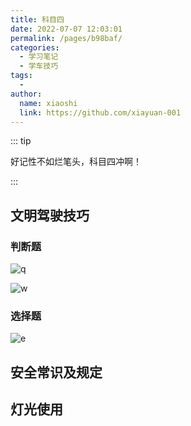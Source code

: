 ```yaml
---
title: 科目四
date: 2022-07-07 12:03:01
permalink: /pages/b98baf/
categories:
  - 学习笔记
  - 学车技巧
tags:
  - 
author: 
  name: xiaoshi
  link: https://github.com/xiayuan-001
---
```


::: tip

好记性不如烂笔头，科目四冲啊！

:::

## 文明驾驶技巧

### 判断题

![q](https://git.poker/xiayuan-001/picx-image-hosting/blob/main/vueblog/q.3148k55fe8g0.webp?raw=true)

![w](https://git.poker/xiayuan-001/picx-image-hosting/blob/main/vueblog/w.4ad12021ob00.webp?raw=true)

### 选择题

![e](https://git.poker/xiayuan-001/picx-image-hosting/blob/main/vueblog/e.1cgzu1d2jmv4.webp?raw=true)





## 安全常识及规定

## 灯光使用

